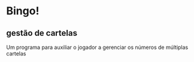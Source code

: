 # Bingo!

## gestão de cartelas
  Um programa para auxiliar o jogador a gerenciar os números de múltiplas cartelas
